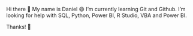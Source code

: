 Hi there 👋
My name is Daniel :smile:
I’m currently learning Git and Github.
I’m looking for help with SQL, Python, Power BI, R Studio, VBA and Power BI.

Thanks! :muscle:
